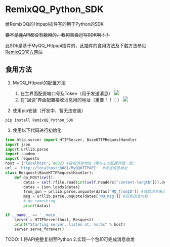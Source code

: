 # RemixQQ_Python_SDK

给RemixQQ的Httpapi插件写的用于Python的SDK

~~要不是连API都没有能用的，我何苦自己写SDK啊！！~~

此SDk是基于MyQQ_Httpapi插件的，此插件的食用方法及下载方法参见[RemixQQ官方网站](https://www.myqqx.cc/)

## 食用方法

1. MyQQ_Httpapi的配置方法
   1. 在主界面配置端口号及Token（用于发送消息）
   ![](https://image-bed.ityun.tech/1.png)
   2. 在“回调”界面配置接收消息用的地址（重要！！！）
   ![](https://image-bed.ityun.tech/2.png)

2. 使用pip安装（开发中，暂无法安装）
```shell
pip install RemixQQ_Python_SDK
```

1. 使用以下代码进行初始化
```python
from http.server import HTTPServer, BaseHTTPRequestHandler
import json
import urllib.parse
import random
import requests
host = ('localhost', 8082) #接收消息地址（需与上方配置界面一致）
url = 'http://localhost:8081/MyQQHTTPAPI'  #发送消息地址
class Resquest(BaseHTTPRequestHandler):
    def do_POST(self):
        datas = self.rfile.read(int(self.headers['content-length'])).decode()
        datas = json.loads(datas)
        from_qun = urllib.parse.unquote(datas['MQ_fromID']) #获取消息来源群号
        msg = urllib.parse.unquote(datas['MQ_msg']) #获取消息内容
        # do something
        print(datas)

if __name__ == '__main__':
    server = HTTPServer(host, Resquest)
    print("Starting server, listen at: %s:%s" % host)
    server.serve_forever()
```
TODO:
1.将API完整复刻至Python
2.实现一个包即可完成消息收发

